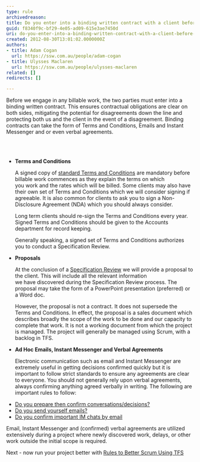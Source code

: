 ```yaml
---
type: rule
archivedreason: 
title: Do you enter into a binding written contract with a client before doing any billable work?
guid: f8340f9c-bf29-4e05-ad09-615e3ae7450d
uri: do-you-enter-into-a-binding-written-contract-with-a-client-before-doing-any-billable-work
created: 2012-08-30T13:01:02.0000000Z
authors:
- title: Adam Cogan
  url: https://ssw.com.au/people/adam-cogan
- title: Ulysses Maclaren
  url: https://ssw.com.au/people/ulysses-maclaren
related: []
redirects: []

---
```



<p>​
                    Before we&#160;engage&#160;in any billable work, the two parties must enter into a binding
                    written contract. This ensures contractual obligations are clear on both sides,
                    mitigating the potential for disagreements down the line and protecting both us                    and the client in the event of a disagreement. Binding contracts can take the form
                    of Terms and Conditions, Emails and Instant Messenger and or even verbal
                    agreements.
                </p>
<br><excerpt class='endintro'></excerpt><br>
<ul>
                    <li><strong>Terms and Conditions</strong>
                    <p>
                        A signed copy of <a href="http&#58;//www.ssw.com.au/SSW/Standards/Forms/ConsultingOrderTermsConditions.aspx">standard Terms and Conditions</a> are mandatory before billable work commences
                        as they explain the terms on which you&#160;work&#160;and the rates which will be billed.
                        Some clients may also have their own set of Terms and Conditions which we&#160;will
                        consider signing if agreeable. It is also common for clients to ask you&#160;to
                        sign a Non-Disclosure Agreement (NDA) which you should always consider.
                    </p>
                    <p>
                        Long term clients should re-sign the Terms and Conditions every year. Signed Terms
                        and Conditions should be given to the&#160;Accounts department for record keeping.
                    </p>
                    <p>
                        Generally speaking, a signed set of Terms and Conditions authorizes you&#160;to conduct
                        a Specification Review.
                    </p>
</li>
                    <li><strong>Proposals&#160;</strong><p>
                        At the conclusion of a <a href="http&#58;//sharepoint.ssw.com.au/Standards/Management/RulesToBetterProjectManagement/Pages/SpecificationReview.aspx">Specification Review</a>&#160;we&#160;will provide a proposal to the client.&#160;This&#160;will include all the relevant information
                        we&#160;have&#160;discovered during the Specification Review process. The proposal may take
                        the form of a PowerPoint presentation (preferred) or a Word doc.
                    </p>
                    <p>
                        However, the proposal is not a contract. It does not supersede the Terms and Conditions. In effect, 
                        the proposal is a sales document which describes broadly the scope of the work to be done and our                        capacity to complete that work. It is not a working document from which the project is managed. 
                        The project will generally be managed using&#160;Scrum, with a backlog in TFS.</p>
</li>
                    <li><strong>Ad Hoc Emails, Instant Messenger and Verbal Agreements</strong>
                    <p>
                        Electronic communication such as email and Instant Messenger are extremely useful
                        in getting decisions confirmed quickly but it is important to follow strict standards
                        to ensure any agreements are clear to everyone. You should not generally rely upon
                        verbal agreements, always confirming anything agreed verbally in writing. The following
                        are important rules to follow&#58;
                    </p></li>
                    </ul>
            <ul>
                <li><a href="/Communication/RulesToBetterEmail/Pages/PrepareAndConfirm.aspx">Do you
                    prepare then confirm conversations/decisions?</a></li>
                <li><a href="/Communication/RulesToBetterEmail/Pages/EmailToMyself.aspx">Do you send
                    yourself emails?</a></li>
                <li><a href="http&#58;//www.ssw.com.au/ssw/Standards/Rules/RulestoBetterInstantMessenger.aspx#ImportantChatsEmail">
                    Do you confirm important IM chats by email</a></li>
            </ul>
            <p>
                Email, Instant Messenger and (confirmed) verbal agreements are utilized extensively
                during a project where newly discovered work, delays, or other work outside the
                initial scope is required.&#160;&#160;&#160;&#160;&#160;&#160;&#160;&#160;&#160;&#160;&#160; </p>
            <p>
                Next - now run your project better with 
                    <a href="/Management/RulesToBetterScrumUsingTFS/Pages/default.aspx">Rules to Better Scrum Using TFS</a>​            </p>


